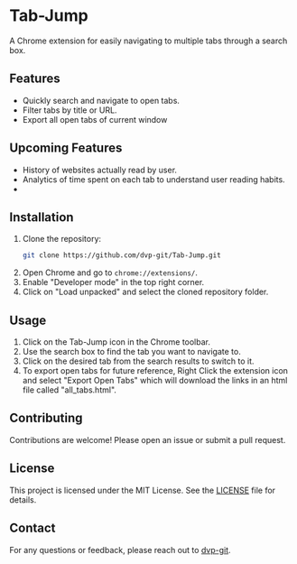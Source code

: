 # Tab-Jump

A Chrome extension for easily navigating to multiple tabs through a search box.

## Features

- Quickly search and navigate to open tabs.
- Filter tabs by title or URL.
- Export all open tabs of current window

## Upcoming Features
- History of websites actually read by user.
- Analytics of time spent on each tab to understand user reading habits.
- 

## Installation

1. Clone the repository:
    ```bash
    git clone https://github.com/dvp-git/Tab-Jump.git
    ```
2. Open Chrome and go to `chrome://extensions/`.
3. Enable "Developer mode" in the top right corner.
4. Click on "Load unpacked" and select the cloned repository folder.

## Usage

1. Click on the Tab-Jump icon in the Chrome toolbar.
2. Use the search box to find the tab you want to navigate to.
3. Click on the desired tab from the search results to switch to it.
4. To export open tabs for future reference, Right Click the extension icon and select "Export Open Tabs" which will download the links in an html file called "all_tabs.html".

## Contributing
Contributions are welcome! Please open an issue or submit a pull request.

## License
This project is licensed under the MIT License. See the [LICENSE](https://github.com/dvp-git/Tab-Jump/blob/main/LICENSE) file for details.

## Contact
For any questions or feedback, please reach out to [dvp-git](https://github.com/dvp-git/).

